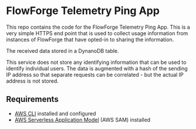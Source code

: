 # FlowForge Telemetry Ping App

This repo contains the code for the FlowForge Telemetry Ping App. This
is a very simple HTTPS end point that is used to collect usage information
from instances of FlowForge that have opted-in to sharing the information.

The received data stored in a DynanoDB table.

This service does not store any identifying information that can be used
to identify individual users. The data is augmented with a hash of the sending IP address so that separate requests can be correlated - but the
actual IP address is not stored.

## Requirements

* [AWS CLI](https://docs.aws.amazon.com/cli/latest/userguide/install-cliv2.html) installed and configured
* [AWS Serverless Application Model](https://docs.aws.amazon.com/serverless-application-model/latest/developerguide/serverless-sam-cli-install.html) (AWS SAM) installed
